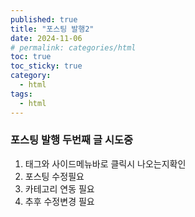 ```yaml
---
published: true
title: "포스팅 발행2"
date: 2024-11-06
# permalink: categories/html
toc: true
toc_sticky: true
category: 
  - html
tags:
  - html
---
```

### 포스팅 발행 두번째 글 시도중

1. 태그와 사이드메뉴바로 클릭시 나오는지확인
2. 포스팅 수정필요
3. 카테고리 연동 필요
4. 추후 수정변경 필요